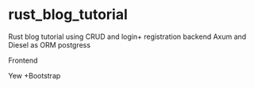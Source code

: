 # rust_blog_tutorial
Rust blog tutorial using 
CRUD and login+ registration
backend Axum and Diesel as ORM 
postgress

Frontend

Yew +Bootstrap
